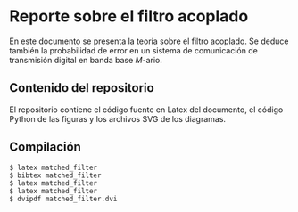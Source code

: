 # Reporte sobre el filtro acoplado

En este documento se presenta la teoría sobre el filtro acoplado. Se deduce también la probabilidad de error en un sistema de comunicación de transmisión digital en banda base *M*-ario.

## Contenido del repositorio

El repositorio contiene el código fuente en Latex del documento, el código Python de las figuras y los archivos SVG de los diagramas.

## Compilación

```
$ latex matched_filter
$ bibtex matched_filter
$ latex matched_filter
$ latex matched_filter
$ dvipdf matched_filter.dvi
```
